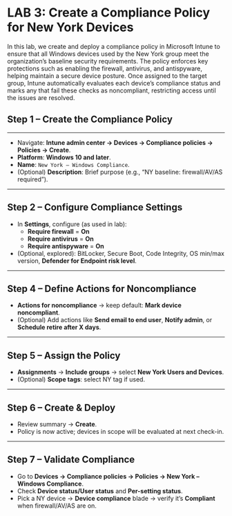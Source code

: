 # LAB 3: Create a Compliance Policy for New York Devices

In this lab, we create and deploy a compliance policy in Microsoft Intune to ensure that all Windows devices used by the New York group meet the organization’s baseline security requirements. The policy enforces key protections such as enabling the firewall, antivirus, and antispyware, helping maintain a secure device posture. Once assigned to the target group, Intune automatically evaluates each device’s compliance status and marks any that fail these checks as noncompliant, restricting access until the issues are resolved.

## **Step 1 – Create the Compliance Policy**

---

- Navigate: **Intune admin center → Devices → Compliance policies → Policies → Create**.
- **Platform**: **Windows 10 and later**.
- **Name**: `New York – Windows Compliance`.
- (Optional) **Description**: Brief purpose (e.g., “NY baseline: firewall/AV/AS required”).

---

## **Step 2 – Configure Compliance Settings**

- In **Settings**, configure (as used in lab):
    - **Require firewall** = **On**
    - **Require antivirus** = **On**
    - **Require antispyware** = **On**
- (Optional, explored): BitLocker, Secure Boot, Code Integrity, OS min/max version, **Defender for Endpoint risk level**.

---

## **Step 4 – Define Actions for Noncompliance**

- **Actions for noncompliance** → keep default: **Mark device noncompliant**.
- (Optional) Add actions like **Send email to end user**, **Notify admin**, or **Schedule retire after X days**.

---

## **Step 5 – Assign the Policy**

- **Assignments** → **Include groups** → select **New York Users and Devices**.
- (Optional) **Scope tags**: select NY tag if used.

---

## **Step 6 – Create & Deploy**

- Review summary → **Create**.
- Policy is now active; devices in scope will be evaluated at next check-in.

---

## **Step 7 – Validate Compliance**

- Go to **Devices → Compliance policies → Policies → New York – Windows Compliance**.
- Check **Device status/User status** and **Per-setting status**.
- Pick a NY device → **Device compliance** blade → verify it’s **Compliant** when firewall/AV/AS are on.
